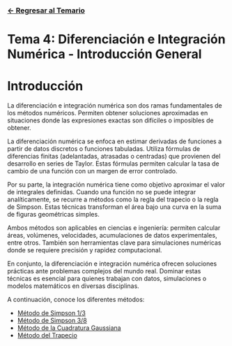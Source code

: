 ### [<- Regresar al Temario](https://github.com/Yayackie/Trabajos_Metodos-Numericos/tree/main)

# Tema 4: Diferenciación e Integración Numérica - Introducción General
# Introducción

La diferenciación e integración numérica son dos ramas fundamentales
de los métodos numéricos. Permiten obtener soluciones aproximadas en 
situaciones donde las expresiones exactas son difíciles o imposibles 
de obtener.

La diferenciación numérica se enfoca en estimar derivadas de funciones
a partir de datos discretos o funciones tabuladas. Utiliza fórmulas de 
diferencias finitas (adelantadas, atrasadas o centradas) que provienen 
del desarrollo en series de Taylor. Estas fórmulas permiten calcular
la tasa de cambio de una función con un margen de error controlado.

Por su parte, la integración numérica tiene como objetivo aproximar
el valor de integrales definidas. Cuando una función no se puede integrar 
analíticamente, se recurre a métodos como la regla del trapecio o la 
regla de Simpson. Estas técnicas transforman el área bajo una curva en 
la suma de figuras geométricas simples.

Ambos métodos son aplicables en ciencias e ingeniería: permiten calcular
áreas, volúmenes, velocidades, acumulaciones de datos experimentales,
entre otros. También son herramientas clave para simulaciones numéricas 
donde se requiere precisión y rapidez computacional.

En conjunto, la diferenciación e integración numérica ofrecen soluciones 
prácticas ante problemas complejos del mundo real. Dominar estas técnicas 
es esencial para quienes trabajan con datos, simulaciones o modelos 
matemáticos en diversas disciplinas.

A continuación, conoce los diferentes métodos:
- [Método de Simpson 1/3](https://github.com/Yayackie/Trabajos_Metodos-Numericos/blob/main/T4%20-%20Diferenciaci%C3%B3n%20e%20Integraci%C3%B3n%20Num%C3%A9rica/M%C3%A9todo%20de%20Simpson%20%E2%85%93.md)
- [Método de Simpson 3/8](https://github.com/Yayackie/Trabajos_Metodos-Numericos/blob/main/T4%20-%20Diferenciaci%C3%B3n%20e%20Integraci%C3%B3n%20Num%C3%A9rica/M%C3%A9todo%20de%20Simpson%20%E2%85%9C.md)
- [Método de la Cuadratura Gaussiana](https://github.com/Yayackie/Trabajos_Metodos-Numericos/blob/main/T4%20-%20Diferenciaci%C3%B3n%20e%20Integraci%C3%B3n%20Num%C3%A9rica/M%C3%A9todo%20de%20la%20Cuadratura%20Gaussiana.md)
- [Método del Trapecio](https://github.com/Yayackie/Trabajos_Metodos-Numericos/blob/main/T4%20-%20Diferenciaci%C3%B3n%20e%20Integraci%C3%B3n%20Num%C3%A9rica/M%C3%A9todo%20del%20Trapecio.md)
